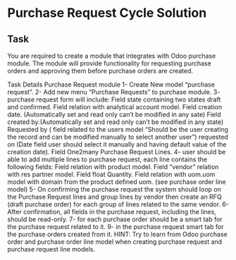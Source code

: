 
# Purchase Request Cycle Solution
## Task
You are required to create a module that integrates with Odoo purchase module. The module will provide functionality for requesting purchase orders and approving them before purchase orders are created. 

Task Details
Purchase Request module
1- Create New model “purchase request”.
2- Add new menu “Purchase Requests” to purchase module. 
3- purchase request form will include:
Field state containing two states draft and confirmed.
Field relation with analytical account model.
Field creation date. (Automatically set and read only can’t be modified in any sate)
Field created by.(Automatically set and read only can’t be modified in any state)
Requested by ( field related to the users model “Should be the user creating the record and can be modified manually to select another user”)
requested on (Date field user should select it manually and having default value of the creation date).
Field One2many Purchase Request Lines.
4- user should be able to add multiple lines to purchase request, each line contains the following fields:
Field relation with product model.
Field “vendor” relation with res partner model.
Field float Quantity.
Field relation with uom.uom model with domain from the product defined uom. (see purchase order line model)
5- On confirming the purchase request the system should loop on the Purchase Request lines and group lines by vendor then create an RFQ (draft purchase order) for each group of lines related to the same vendor.
6- After confirmation, all fields in the purchase request, including the lines, should be read-only.
7- for each purchase order should be a smart tab for the purchase request related to it.
9- in the purchase request smart tab for the purchase orders created from it.
 HINT: Try to learn from Odoo purchase order and purchase order line model when creating purchase request and purchase request line models.
